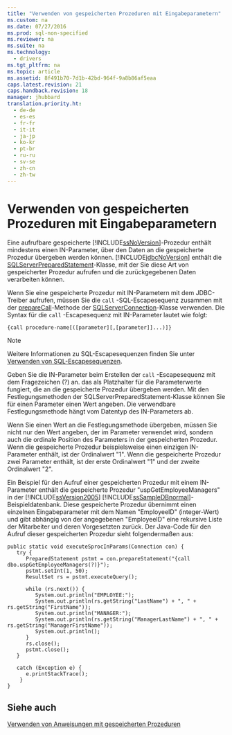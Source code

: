 ```yaml
---
title: "Verwenden von gespeicherten Prozeduren mit Eingabeparametern"
ms.custom: na
ms.date: 07/27/2016
ms.prod: sql-non-specified
ms.reviewer: na
ms.suite: na
ms.technology: 
  - drivers
ms.tgt_pltfrm: na
ms.topic: article
ms.assetid: 8f491b70-7d1b-42bd-964f-9a8b86af5eaa
caps.latest.revision: 21
caps.handback.revision: 18
manager: jhubbard
translation.priority.ht: 
  - de-de
  - es-es
  - fr-fr
  - it-it
  - ja-jp
  - ko-kr
  - pt-br
  - ru-ru
  - sv-se
  - zh-cn
  - zh-tw
---
```

# Verwenden von gespeicherten Prozeduren mit Eingabeparametern
  Eine aufrufbare gespeicherte [!INCLUDE[ssNoVersion](../content/includes/ssNoVersion_md.md)]\-Prozedur enthält mindestens einen IN\-Parameter, über den Daten an die gespeicherte Prozedur übergeben werden können. [!INCLUDE[jdbcNoVersion](../content/includes/jdbcNoVersion_md.md)] enthält die [SQLServerPreparedStatement](../content/SQLServerPreparedStatement-Class.md)\-Klasse, mit der Sie diese Art von gespeicherter Prozedur aufrufen und die zurückgegebenen Daten verarbeiten können.  
  
 Wenn Sie eine gespeicherte Prozedur mit IN\-Parametern mit dem JDBC\-Treiber aufrufen, müssen Sie die  `call` \-SQL\-Escapesequenz zusammen mit der [prepareCall](../content/prepareCall-Method--SQLServerConnection-.md)\-Methode der [SQLServerConnection](../content/SQLServerConnection-Class.md)\-Klasse verwenden. Die Syntax für die  `call` \-Escapesequenz mit IN\-Parameter lautet wie folgt:  
  
 `{call procedure-name[([parameter][,[parameter]]...)]}`  
  
> [!NOTE]  
>  Weitere Informationen zu SQL\-Escapesequenzen finden Sie unter [Verwenden von SQL-Escapesequenzen](../content/Using-SQL-Escape-Sequences.md).  
  
 Geben Sie die IN\-Parameter beim Erstellen der  `call` \-Escapesequenz mit dem Fragezeichen \(?\) an. das als Platzhalter für die Parameterwerte fungiert, die an die gespeicherte Prozedur übergeben werden. Mit den Festlegungsmethoden der SQLServerPreparedStatement\-Klasse können Sie für einen Parameter einen Wert angeben. Die verwendbare Festlegungsmethode hängt vom Datentyp des IN\-Parameters ab.  
  
 Wenn Sie einen Wert an die Festlegungsmethode übergeben, müssen Sie nicht nur den Wert angeben, der im Parameter verwendet wird, sondern auch die ordinale Position des Parameters in der gespeicherten Prozedur. Wenn die gespeicherte Prozedur beispielsweise einen einzigen IN\-Parameter enthält, ist der Ordinalwert "1". Wenn die gespeicherte Prozedur zwei Parameter enthält, ist der erste Ordinalwert "1" und der zweite Ordinalwert "2".  
  
 Ein Beispiel für den Aufruf einer gespeicherten Prozedur mit einem IN\-Parameter enthält die gespeicherte Prozedur "uspGetEmployeeManagers" in der [!INCLUDE[ssVersion2005](../content/includes/ssVersion2005_md.md)] [!INCLUDE[ssSampleDBnormal](../content/includes/ssSampleDBnormal_md.md)]\-Beispieldatenbank. Diese gespeicherte Prozedur übernimmt einen einzelnen Eingabeparameter mit dem Namen "EmployeeID" \(integer\-Wert\) und gibt abhängig von der angegebenen "EmployeeID" eine rekursive Liste der Mitarbeiter und deren Vorgesetzten zurück. Der Java\-Code für den Aufruf dieser gespeicherten Prozedur sieht folgendermaßen aus:  
  
```  
public static void executeSprocInParams(Connection con) {  
   try {  
      PreparedStatement pstmt = con.prepareStatement("{call dbo.uspGetEmployeeManagers(?)}");  
      pstmt.setInt(1, 50);  
      ResultSet rs = pstmt.executeQuery();  
  
      while (rs.next()) {  
         System.out.println("EMPLOYEE:");  
         System.out.println(rs.getString("LastName") + ", " + rs.getString("FirstName"));  
         System.out.println("MANAGER:");  
         System.out.println(rs.getString("ManagerLastName") + ", " + rs.getString("ManagerFirstName"));  
         System.out.println();  
      }  
      rs.close();  
      pstmt.close();  
   }  
  
   catch (Exception e) {  
      e.printStackTrace();  
    }  
}  
```  
  
## Siehe auch  
 [Verwenden von Anweisungen mit gespeicherten Prozeduren](../content/Using-Statements-with-Stored-Procedures.md)  
  
  